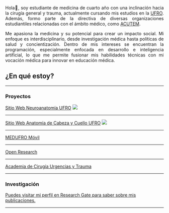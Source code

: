 <p align="justify">Hola👋, soy estudiante de medicina de cuarto año con una inclinación hacia la cirugía general y trauma, actualmente cursando  mis estudios en la <a href="https://www.ufro.cl">UFRO</a>. Además, formo parte de la directiva de diversas organizaciones estudiantiles relacionadas con el ámbito médico, como <a href="https://acutem.cl">ACUTEM</a>.</p>
  <p align="justify">Me apasiona la medicina y su potencial para crear un impacto social. Mi enfoque es interdisciplinario, desde investigación médica hasta políticas de salud y concientización. Dentro de mis intereses se encuentran la programación, especialmente enfocada en desarrollo e inteligencia artificial, lo que me permite fusionar mis habilidades técnicas con mi vocación médica para innovar en educación médica.</p>

## ¿En qué estoy?

---

### Proyectos

[Sitio Web Neuroanatomía UFRO]()
<img src="https://github.com/camiladiazh/camiladiazh.github.io/assets/73513072/8bf6b486-d052-4e6f-ab7d-cc1b73311e24"/>

---
[Sitio Web Anatomía de Cabeza y Cuello UFRO]()
<img src="https://github.com/camiladiazh/camiladiazh.github.io/assets/73513072/430d7d02-e125-43c4-aecd-f08b46472770"/>

---
[MEDUFRO Móvil]()

---
[Open Research](https://instagram.com/openresearch.cl)

---
[Academia de Cirugía Urgencias y Trauma](https://acutem.cl)

---

### Investigación
[Puedes visitar mi perfil en Research Gate para saber sobre mis publicaciones.]([http://example.com/](https://www.researchgate.net/profile/Camila-Diaz-Hermosilla-2))

---




